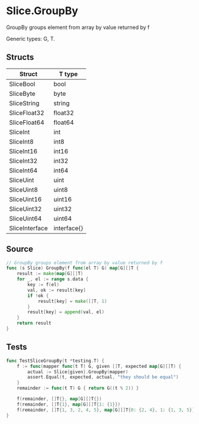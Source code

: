 # Slice.GroupBy

GroupBy groups element from array by value returned by f

Generic types: G, T.

## Structs

| Struct | T type |
| ------ | ------ |
| SliceBool | bool |
| SliceByte | byte |
| SliceString | string |
| SliceFloat32 | float32 |
| SliceFloat64 | float64 |
| SliceInt | int |
| SliceInt8 | int8 |
| SliceInt16 | int16 |
| SliceInt32 | int32 |
| SliceInt64 | int64 |
| SliceUint | uint |
| SliceUint8 | uint8 |
| SliceUint16 | uint16 |
| SliceUint32 | uint32 |
| SliceUint64 | uint64 |
| SliceInterface | interface{} |


## Source

```go
// GroupBy groups element from array by value returned by f
func (s Slice) GroupBy(f func(el T) G) map[G][]T {
	result := make(map[G][]T)
	for _, el := range s.data {
		key := f(el)
		val, ok := result[key]
		if !ok {
			result[key] = make([]T, 1)
		}
		result[key] = append(val, el)
	}
	return result
}
```

## Tests

```go
func TestSliceGroupBy(t *testing.T) {
	f := func(mapper func(t T) G, given []T, expected map[G][]T) {
		actual := Slice{given}.GroupBy(mapper)
		assert.Equal(t, expected, actual, "they should be equal")
	}
	remainder := func(t T) G { return G((t % 2)) }

	f(remainder, []T{}, map[G][]T{})
	f(remainder, []T{1}, map[G][]T{1: {1}})
	f(remainder, []T{1, 3, 2, 4, 5}, map[G][]T{0: {2, 4}, 1: {1, 3, 5}})
}
```